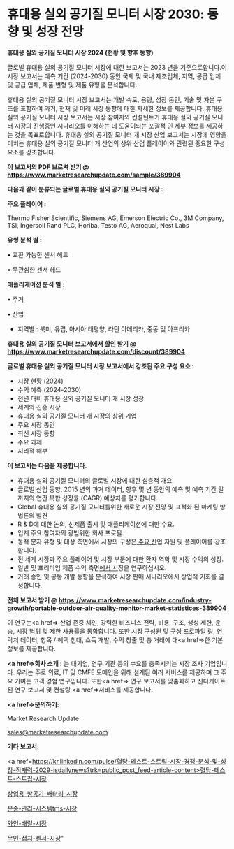 # 휴대용 실외 공기질 모니터 시장 2030: 동향 및 성장 전망

<strong>휴대용 실외 공기질 모니터 시장 2024 (현황 및 향후 동향)</strong>

글로벌 휴대용 실외 공기질 모니터 시장에 대한 보고서는 2023 년을 기준으로합니다.이 시장 보고서는 예측 기간 (2024-2030) 동안 국제 및 국내 제조업체, 지역, 공급 업체 및 공급 업체, 제품 변형 및 제품 유형을 분석합니다.

휴대용 실외 공기질 모니터 시장 보고서는 개발 속도, 용량, 성장 동인, 기술 및 자본 구조를 포함하여 과거, 현재 및 미래 시장 동향에 대한 자세한 정보를 제공합니다. 휴대용 실외 공기질 모니터 시장 보고서는 시장 참여자와 컨설턴트가 휴대용 실외 공기질 모니터 시장의 진행중인 시나리오를 이해하는 데 도움이되는 포괄적 인 세부 정보를 제공하는 것을 목표로합니다. 휴대용 실외 공기질 모니터 개 시장 산업 보고서는 시장에 영향을 미치는 휴대용 실외 공기질 모니터 개 산업의 상위 산업 플레이어와 관련된 중요한 구성 요소를 강조합니다.



<strong>이 보고서의 PDF 브로셔 받기 @ <a href=https://www.marketresearchupdate.com/sample/389904>https://www.marketresearchupdate.com/sample/389904</a></strong>



<strong>다음과 같이 분류되는 글로벌 휴대용 실외 공기질 모니터 시장 :</strong>



<strong>주요 플레이어 :</strong>

Thermo Fisher Scientific, Siemens AG, Emerson Electric Co., 3M Company, TSI, Ingersoll Rand PLC, Horiba, Testo AG, Aeroqual, Nest Labs



<strong>유형 분석 별 :</strong>

• 교환 가능한 센서 헤드

• 무관심한 센서 헤드



<strong>애플리케이션 분석 별 :</strong>

• 주거

• 산업

<ul>
  <li>지역별 : 북미, 유럽, 아시아 태평양, 라틴 아메리카, 중동 및 아프리카</li>
</ul>


<strong>휴대용 실외 공기질 모니터 보고서에서 할인 받기 @ <a href=https://www.marketresearchupdate.com/discount/389904>https://www.marketresearchupdate.com/discount/389904</a></strong>



<strong>글로벌 휴대용 실외 공기질 모니터 시장 보고서에서 강조된 주요 구성 요소 :</strong>
<ul>
  <li>시장 현황 (2024)</li>
  <li>수익 예측 (2024-2030)</li>
  <li>전년 대비 휴대용 실외 공기질 모니터 개 시장 성장</li>
  <li>세계의 신흥 시장</li>
  <li>휴대용 실외 공기질 모니터 개 시장의 상위 기업</li>
  <li>주요 시장 동인</li>
  <li>최신 시장 동향</li>
  <li>주요 과제</li>
  <li>지리적 해부</li>
</ul>


<strong>이 보고서는 다음을 제공합니다.</strong>
<ul>
  <li>휴대용 실외 공기질 모니터의 글로벌 시장에 대한 심층적 개요.</li>
  <li>글로벌 산업 동향, 2015 년의 과거 데이터, 향후 몇 년 동안의 예측 및 예측 기간 말까지의 연간 복합 성장률 (CAGR) 예상치를 평가합니다.</li>
  <li>Global 휴대용 실외 공기질 모니터를위한 새로운 시장 전망 및 표적화 된 마케팅 방법론의 발견</li>
  <li>R &amp; D에 대한 논의, 신제품 출시 및 애플리케이션에 대한 수요.</li>
  <li>업계 주요 참여자의 광범위한 회사 프로필.</li>
  <li>동적 분자 유형 및 대상 측면에서 시장의 구성은<a href=> 주요 산</a>업 자원 및 플레이어를 강조합니다.</li>
  <li>전 세계 시장과 주요 플레이어 및 시장 부문에 대한 환자 역학 및 시장 수익의 성장.</li>
  <li>일반 및 프리미엄 제품 수익 측면<a href=>에서 시</a>장을 연구하십시오.</li>
  <li>거래 승인 및 공동 개발 동향을 분석하여 시장 판매 시나리오에서 상업적 기회를 결정합니다.</li>
</ul>



<strong>전체 보고서 받기 @ <a href=https://www.marketresearchupdate.com/industry-growth/portable-outdoor-air-quality-monitor-market-statistices-389904>https://www.marketresearchupdate.com/industry-growth/portable-outdoor-air-quality-monitor-market-statistices-389904</a></strong>

이 연구는<a href=> 산업 존중</a> 체인, 강력한 비즈니스 전략, 비용, 구조, 생성 제한, 운송, 시장 범위 및 제한 사용률을 통합합니다. 또한 시장 구성원 및 구성 프로파일 링, 연락처 데이터, 항목 / 혜택 침대, 소득 개발, 수익 창출 및 총 거래에 대<a href=>한 기본 </a>정보를 제공합니다.



<strong><a href=>회사 소</a>개 :</strong>
는 대기업, 연구 기관 등의 수요를 충족시키는 시장 조사 기업입니다. 우리는 주로 의료, IT 및 CMFE 도메인을 위해 설계된 여러 서비스를 제공하며 그 주요 기여는 고객 경험 연구입니다. 또한<a href=> 연구 보</a>고서를 맞춤화하고 신디케이트 된 연구 보고서 및 컨설팅 <a href=>서비스</a>를 제공합니다.



<strong><a href=>문의하기:</a></strong>

Market Research Update

sales@marketresearchupdate.com



<strong>기타 보고서:</strong>

<a href=https://kr.linkedin.com/pulse/혈당-테스트-스트립-시장-경쟁-분석-및-성장-잠재력-2029-isdailynews?trk=public_post_feed-article-content>혈당-테스트-스트립-시장</a>

<a href=https://www.linkedin.com/pulse/상업용-항공기-배터리-시장-진입-전략-및-위험-평가2029년-trend-tracking-tips-360-analysis-immbf/>상업용-항공기-배터리-시장</a>

<a href=https://www.linkedin.com/pulse/운송-관리-시스템tms-시장-동향-및-성장-전망-market-matrix-musings-analysis-x13pf/>운송-관리-시스템tms-시장</a>

<a href=https://www.linkedin.com/pulse/와인-배럴-시장-동향-및-성장-전망-data-dive-diaries-24-analysis-dhxtf/>와인-배럴-시장</a>

<a href=https://www.linkedin.com/pulse/무인-접지-센서-시장-규모-및-성장-2023-consumer-connection-compendium-ana-n4g0c/>무인-접지-센서-시장</a>"
